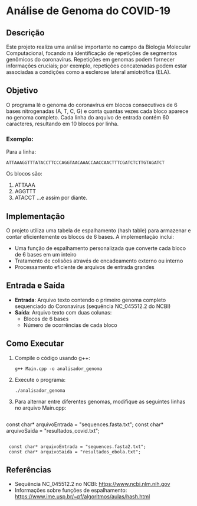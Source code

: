 # Análise de Genoma do COVID-19

## Descrição

Este projeto realiza uma análise importante no campo da Biologia Molecular Computacional, focando na identificação de repetições de segmentos genômicos do coronavírus. Repetições em genomas podem fornecer informações cruciais; por exemplo, repetições concatenadas podem estar associadas a condições como a esclerose lateral amiotrófica (ELA).

## Objetivo

O programa lê o genoma do coronavírus em blocos consecutivos de 6 bases nitrogenadas (A, T, C, G) e conta quantas vezes cada bloco aparece no genoma completo. Cada linha do arquivo de entrada contém 60 caracteres, resultando em 10 blocos por linha.

### Exemplo:

Para a linha:

```
ATTAAAGGTTTATACCTTCCCAGGTAACAAACCAACCAACTTTCGATCTCTTGTAGATCT
```

Os blocos são:

1. ATTAAA
2. AGGTTT
3. ATACCT
   ...e assim por diante.

## Implementação

O projeto utiliza uma tabela de espalhamento (hash table) para armazenar e contar eficientemente os blocos de 6 bases. A implementação inclui:

- Uma função de espalhamento personalizada que converte cada bloco de 6 bases em um inteiro
- Tratamento de colisões através de encadeamento externo ou interno
- Processamento eficiente de arquivos de entrada grandes

## Entrada e Saída

- **Entrada**: Arquivo texto contendo o primeiro genoma completo sequenciado do Coronavirus (sequência NC_045512.2 do NCBI)
- **Saída**: Arquivo texto com duas colunas:
  - Blocos de 6 bases
  - Número de ocorrências de cada bloco

## Como Executar

1. Compile o código usando g++:
   ```
   g++ Main.cpp -o analisador_genoma
   ```
2. Execute o programa:
   ```
   ./analisador_genoma
   ```
3. Para alternar entre diferentes genomas, modifique as seguintes linhas no arquivo Main.cpp:
   ```
const char* arquivoEntrada = "sequences.fasta.txt";
const char* arquivoSaida = "resultados_covid.txt";
```

 const char* arquivoEntrada = "sequences.fasta2.txt";
 const char* arquivoSaida = "resultados_ebola.txt";
   ```
## Referências

- Sequência NC_045512.2 no NCBI: https://www.ncbi.nlm.nih.gov
- Informações sobre funções de espalhamento: https://www.ime.usp.br/~pf/algoritmos/aulas/hash.html
